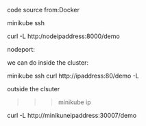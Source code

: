 code source from:Docker

minikube ssh

curl -L http:/nodeipaddress:8000/demo



nodeport:

we can do inside the cluster: 

minikube ssh
curl http://ipaddress:80/demo -L

outside the clsuter

>>>minikube ip

curl -L http://minikuneipaddress:30007/demo




